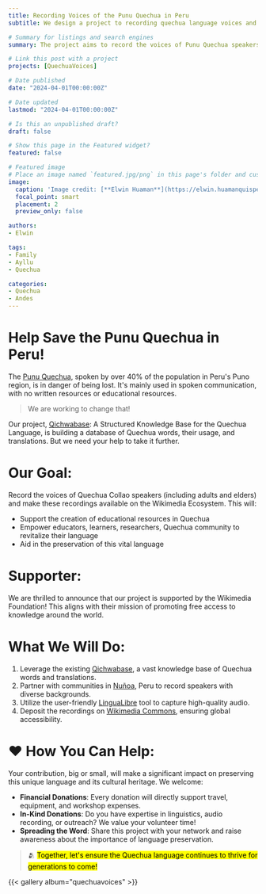 ```yaml
---
title: Recording Voices of the Punu Quechua in Peru
subtitle: We design a project to recording quechua language voices and make them findable, accessible, interoperable, and reusable We brought our traditions, knowledge, and culture on the breeding of alpacas.

# Summary for listings and search engines
summary: The project aims to record the voices of Punu Quechua speakers (including adults and elders) and make these recordings available on the Wikimedia Ecosystem and Qichwabase.

# Link this post with a project
projects: [QuechuaVoices]

# Date published
date: "2024-04-01T00:00:00Z"

# Date updated
lastmod: "2024-04-01T00:00:00Z"

# Is this an unpublished draft?
draft: false

# Show this page in the Featured widget?
featured: false

# Featured image
# Place an image named `featured.jpg/png` in this page's folder and customize its options here.
image:
  caption: 'Image credit: [**Elwin Huaman**](https://elwin.huamanquispe.com/)'
  focal_point: smart
  placement: 2
  preview_only: false

authors:
- Elwin

tags:
- Family
- Ayllu
- Quechua

categories:
- Quechua
- Andes
---
```


<!--more-->
# Help Save the Punu Quechua in Peru!
The [Punu Quechua](https://en.wikipedia.org/wiki/Puno_Quechua), spoken by over 40% of the population in Peru's Puno region, is in danger of being lost. It's mainly used in spoken communication, with no written resources or educational resources.

> We are working to change that!

Our project, [Qichwabase](https://qichwa.wikibase.cloud/): A Structured Knowledge Base for the Quechua Language, is building a database of Quechua words, their usage, and translations. But we need your help to take it further.

# Our Goal:

Record the voices of Quechua Collao speakers (including adults and elders) and make these recordings available on the Wikimedia Ecosystem. This will:

- Support the creation of educational resources in Quechua
- Empower educators, learners, researchers, Quechua community to revitalize their language
- Aid in the preservation of this vital language

# Supporter:
We are thrilled to announce that our project is supported by the Wikimedia Foundation! This aligns with their mission of promoting free access to knowledge around the world.

# What We Will Do:

1. Leverage the existing [Qichwabase](https://qichwa.wikibase.cloud/), a vast knowledge base of Quechua words and translations.
2. Partner with communities in [Nuñoa](https://es.wikipedia.org/wiki/Distrito_de_Nuñoa), Peru to record speakers with diverse backgrounds.
3. Utilize the user-friendly [LinguaLibre](https://lingualibre.org/) tool to capture high-quality audio.
4. Deposit the recordings on [Wikimedia Commons](https://commons.wikimedia.org/), ensuring global accessibility.

# :heart: How You Can Help:

Your contribution, big or small, will make a significant impact on preserving this unique language and its cultural heritage. We welcome:

- **Financial Donations**: Every donation will directly support travel, equipment, and workshop expenses.
- **In-Kind Donations**: Do you have expertise in linguistics, audio recording, or outreach? We value your volunteer time!
- **Spreading the Word**: Share this project with your network and raise awareness about the importance of language preservation.

> :people_hugging: <mark>Together, let's ensure the Quechua language continues to thrive for generations to come!</mark>

{{< gallery album="quechuavoices" >}}
